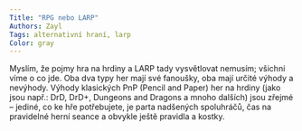 ```yaml
---
Title: "RPG nebo LARP"
Authors: Zayl
Tags: alternativní hraní, larp
Color: gray
---
```

Myslím, že pojmy hra na hrdiny a LARP tady vysvětlovat nemusím; všichni víme o co jde. Oba dva typy her mají své fanoušky, oba mají určité výhody a nevýhody. Výhody klasických PnP (Pencil and Paper) her na hrdiny (jako jsou např.: DrD, DrD+, Dungeons and Dragons a mnoho dalších) jsou zřejmé – jediné, co ke hře potřebujete, je parta nadšených spoluhráčů, čas na pravidelné herní seance a obvykle ještě pravidla a kostky.
